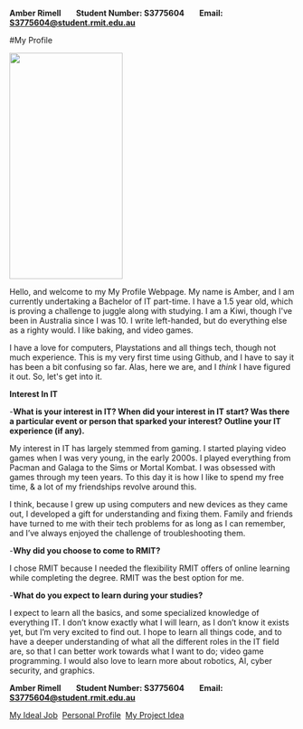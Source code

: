 **Amber Rimell&nbsp;&nbsp;&nbsp;&nbsp;&nbsp;&nbsp;&nbsp;&nbsp;Student Number: S3775604&nbsp;&nbsp;&nbsp;&nbsp;&nbsp;&nbsp;&nbsp;&nbsp;Email: S3775604@student.rmit.edu.au**

#My Profile

<img src="https://github.com/Amberrimell/amberrimell.github.io/blob/master/picture%20for%20profile.jpg?raw=true" width="200" height="400"/>

Hello, and welcome to my My Profile Webpage. My name is Amber, and I am currently undertaking a Bachelor of IT part-time. I have a 1.5 year old, which is proving a challenge to juggle along with studying. I am a Kiwi, though I've been in Australia since I was 10. I write left-handed, but do everything else as a righty would. I like baking, and video games.

I have a love for computers, Playstations and all things tech, though not much experience. This is my very first time using Github, and I have to say it has been a bit confusing so far. Alas, here we are, and I _think_ I have figured it out. So, let's get into it.

**Interest In IT**

-**What is your interest in IT? When did your interest in IT start? Was there a particular event or person that sparked your interest? Outline your IT experience (if any).**

My interest in IT has largely stemmed from gaming. I started playing video games when I was very young, in the early 2000s. I played everything from Pacman and Galaga to the Sims or Mortal Kombat. I was obsessed with games through my teen years. To this day it is how I like to spend my free time, & a lot of my friendships revolve around this.

I think, because I grew up using computers and new devices as they came out, I developed a gift for understanding and fixing them. Family and friends have turned to me with their tech problems for as long as I can remember, and I’ve always enjoyed the challenge of troubleshooting them.

-**Why did you choose to come to RMIT?**

I chose RMIT because I needed the flexibility RMIT offers of online learning while completing the degree. RMIT was the best option for me.

-**What do you expect to learn during your studies?**

I expect to learn all the basics, and some specialized knowledge of everything IT. I don’t know exactly what I will learn, as I don’t know it exists yet, but I’m very excited to find out. I hope to learn all things code, and to have a deeper understanding of what all the different roles in the IT field are, so that I can better work towards what I want to do; video game programming. I would also love to learn more about robotics, AI, cyber security, and graphics.

**Amber Rimell&nbsp;&nbsp;&nbsp;&nbsp;&nbsp;&nbsp;&nbsp;&nbsp;Student Number: S3775604&nbsp;&nbsp;&nbsp;&nbsp;&nbsp;&nbsp;&nbsp;&nbsp;Email: S3775604@student.rmit.edu.au**

[My Ideal Job](https://amberrimell.github.io/introtoitassessment/myidealjob) &nbsp;[Personal Profile](https://amberrimell.github.io/introtoitassessment/personalprofile) &nbsp;[My Project Idea](https://amberrimell.github.io/introtoitassessment/myprojectidea)
